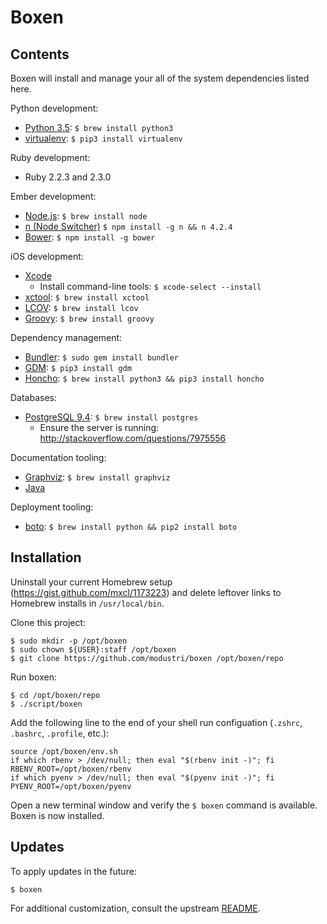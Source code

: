 # Boxen

## Contents

Boxen will install and manage your all of the system dependencies listed here.

Python development:

* [Python 3.5](https://www.python.org/downloads): `$ brew install python3`
* [virtualenv](https://virtualenv.pypa.io/en/latest/installation.html): `$ pip3 install virtualenv`

Ruby development:

* Ruby 2.2.3 and 2.3.0

Ember development:

* [Node.js](http://nodejs.org): `$ brew install node`
* [n (Node Switcher)](https://github.com/tj/n) `$ npm install -g n && n 4.2.4`
* [Bower](http://bower.io/): `$ npm install -g bower`

iOS development:

* [Xcode](https://developer.apple.com/xcode)
  * Install command-line tools: `$ xcode-select --install`
* [xctool](https://github.com/facebook/xctool): `$ brew install xctool`
* [LCOV](http://ltp.sourceforge.net/coverage/lcov.php): `$ brew install lcov`
* [Groovy](http://www.groovy-lang.org): `$ brew install groovy`

Dependency management:

* [Bundler](http://bundler.io): `$ sudo gem install bundler`
* [GDM](http://git-dependency-manager.info): `$ pip3 install gdm`
* [Honcho](https://honcho.readthedocs.org): `$ brew install python3 && pip3 install honcho`

Databases:

* [PostgreSQL 9.4](http://www.postgresql.org/download): `$ brew install postgres`
  * Ensure the server is running: http://stackoverflow.com/questions/7975556

Documentation tooling:

* [Graphviz](http://www.graphviz.org/Download.php): `$ brew install graphviz`
* [Java](http://www.oracle.com/technetwork/java/javase/downloads/jre8-downloads-2133155.html)

Deployment tooling:

* [boto](https://github.com/boto/boto): `$ brew install python && pip2 install boto`

## Installation

Uninstall your current Homebrew setup (https://gist.github.com/mxcl/1173223) and delete leftover links to Homebrew installs in `/usr/local/bin`.

Clone this project:

    $ sudo mkdir -p /opt/boxen
    $ sudo chown ${USER}:staff /opt/boxen
    $ git clone https://github.com/modustri/boxen /opt/boxen/repo

Run boxen:

    $ cd /opt/boxen/repo
    $ ./script/boxen

Add the following line to the end of your shell run configuation (`.zshrc`, `.bashrc`, `.profile`, etc.):

    source /opt/boxen/env.sh
    if which rbenv > /dev/null; then eval "$(rbenv init -)"; fi
    RBENV_ROOT=/opt/boxen/rbenv
    if which pyenv > /dev/null; then eval "$(pyenv init -)"; fi
    PYENV_ROOT=/opt/boxen/pyenv

Open a new terminal window and verify the `$ boxen` command is available. Boxen is now installed.

## Updates

To apply updates in the future:

    $ boxen

For additional customization, consult the upstream [README](https://github.com/boxen/our-boxen#customizing).
